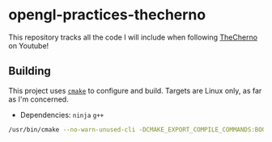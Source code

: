 # opengl-practices-thecherno

This repository tracks all the code I will include when following [TheCherno](https://www.youtube.com/user/TheChernoProject) on Youtube!

## Building

This project uses [`cmake`](https://cmake.org) to configure and build. Targets are Linux only, as far as I'm concerned.

- Dependencies: `ninja` `g++`

```bash
/usr/bin/cmake --no-warn-unused-cli -DCMAKE_EXPORT_COMPILE_COMMANDS:BOOL=TRUE -DCMAKE_BUILD_TYPE:STRING=Debug -DCMAKE_C_COMPILER:FILEPATH=/bin/gcc -DCMAKE_CXX_COMPILER:FILEPATH=/bin/g++ -H/home/cyber/Downloads/test -B./build -G <your preferred building syste> -Werror -Wdeprecated
```
